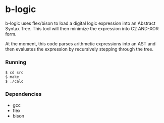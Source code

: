 # b-logic
b-logic uses flex/bison to load a digital logic expression into an Abstract Syntax Tree. This tool will then minimize the expression into C2 AND-XOR form.

At the moment, this code parses arithmetic expressions into an AST and then evaluates the expression by recursively stepping through the tree.

### Running
```shell
$ cd src
$ make
$ ./calc
```

### Dependencies
* gcc
* flex
* bison
